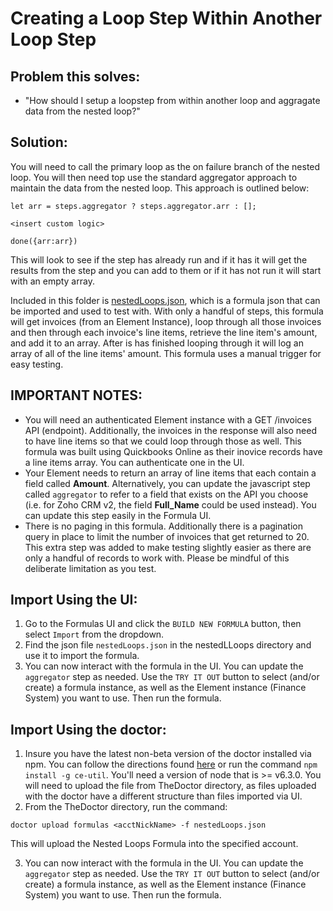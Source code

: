 # Creating a Loop Step Within Another Loop Step

## Problem this solves:
* "How should I setup a loopstep from within another loop and aggragate data from the nested loop?"

## Solution:
You will need to call the primary loop as the on failure branch of the nested loop. You will then need top use the standard aggregator approach to maintain the data from the nested loop. This approach is outlined below: 

  ```
  let arr = steps.aggregator ? steps.aggregator.arr : [];

  <insert custom logic>

  done({arr:arr})
  ```

This will look to see if the step has already run and if it has it will get the results from the step and you can add to them or if it has not run it will start with an empty array.

Included in this folder is [nestedLoops.json](nestedLoops.json), which is a formula json that can be imported and used to test with. With only a handful of steps, this formula will get invoices (from an Element Instance), loop through all those invoices and then through each invoice's line items, retrieve the line item's amount, and add it to an array. After is has finished looping through it will log an array of all of the line items' amount. This formula uses a manual trigger for easy testing.

## IMPORTANT NOTES:
* You will need an authenticated Element instance with a GET /invoices API (endpoint). Additionally, the invoices in the response will also need to have line items so that we could loop through those as well. This formula was built using Quickbooks Online as their inovice records have a line items array.  You can authenticate one in the UI.
* Your Element needs to return an array of line items that each contain a field called **Amount**. Alternatively, you can update the javascript step called `aggregator` to refer to a field that exists on the API you choose (i.e. for Zoho CRM v2, the field **Full_Name** could be used instead). You can update this step easily in the Formula UI.
* There is no paging in this formula. Additionally there is a pagination query in place to limit the number of invoices that get returned to 20. This extra step was added to make testing slightly easier as there are only a handful of records to work with. Please be mindful of this deliberate limitation as you test. 

## Import Using the UI:
1. Go to the Formulas UI and click the `BUILD NEW FORMULA` button, then select `Import` from the dropdown.
2. Find the json file `nestedLoops.json` in the nestedLLoops directory and use it to import the formula.
3. You can now interact with the formula in the UI. You can update the `aggregator` step as needed. Use the `TRY IT OUT` button to select (and/or create) a formula instance, as well as the Element instance (Finance System) you want to use. Then run the formula.

## Import Using the doctor:
1. Insure you have the latest non-beta version of the doctor installed via npm. You can follow the directions found [here](https://www.npmjs.com/package/ce-util) or run the command `npm install -g ce-util`. You'll need a version of node that is >= v6.3.0. You will need to upload the file from TheDoctor directory, as files uploaded with the doctor have a different structure than files imported via UI.
2. From the TheDoctor directory, run the command:
  ```
  doctor upload formulas <acctNickName> -f nestedLoops.json
  ```
  This will upload the Nested Loops Formula into the specified account.

3. You can now interact with the formula in the UI. You can update the `aggregator` step as needed. Use the `TRY IT OUT` button to select (and/or create) a formula instance, as well as the Element instance (Finance System) you want to use. Then run the formula.